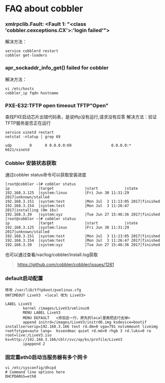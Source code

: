 # FAQ about cobbler
### xmlrpclib.Fault: <Fault 1: "<class 'cobbler.cexceptions.CX'>:'login failed'">
解决方法：
```
service cobblerd restart
cobbler get-loaders
```

### apr_sockaddr_info_get() failed for cobbler
解决方法：
```
vi /etc/hosts
cobbler_ip fqdn hostname
```

### PXE-E32:TFTP open timeout TFTP"Open"
查找PXE启动芯片出错代码表，是说tftp没有运行,请求没有应答
解决方法：验证TFTP服务是否正在运行
```
service xinetd restart
netstat -nlatup | grep 69

udp        0      0 0.0.0.0:69                  0.0.0.0:*                               6621/xinetd
```

### Cobbler 安装状态获取 ###
通过cobbler status命令可以获取安装进度
```
[root@cobbler ~]# cobbler status
ip             |target              |start            |state            
192.168.3.125  |system:linux        |Fri Jun 30 11:31:29 2017|unknown/stalled  
192.168.3.151  |system:test         |Mon Jul  3 11:13:05 2017|finished         
192.168.3.154  |system:test         |Mon Jul  3 11:26:47 2017|installing (0m 16s)
192.168.3.39   |system:xyz          |Tue Jun 27 15:46:36 2017|finished         
[root@cobbler ~]# cobbler status
ip             |target              |start            |state            
192.168.3.125  |system:linux        |Fri Jun 30 11:31:29 2017|unknown/stalled  
192.168.3.151  |system:test         |Mon Jul  3 11:13:05 2017|finished         
192.168.3.154  |system:test         |Mon Jul  3 11:26:47 2017|finished         
192.168.3.39   |system:xyz          |Tue Jun 27 15:46:36 2017|finished   
```

也可以通过查看/var/log/cobbler/install.log获取

> https://github.com/cobbler/cobbler/issues/1261


### default启动配置 ####
```
修改 /var/lib/tftpboot/pxelinux.cfg
ONTIMEOUT LiveV3  <local 改为 LiveV3>

LABEL LiveV3
        kernel /images/LiveV3/vmlinuz0
        MENU LABEL LiveV3
        MENU DEFAULT   <添加这一行，原先的local里面把这行去掉>
        append initrd=/images/LiveV3/initrd0.img ksdevice=bootif installserverip=192.168.3.166 text rd.dm=0 vga=791 nolvmmount liveimg rootfstype=auto lang=  kssendmac quiet rd.md=0 rhgb 3 rd.luks=0 ro root=live:/LiveV3.iso  ks=http://192.168.3.166/cblr/svc/op/ks/profile/LiveV3
        ipappend 2

```

### 固定重eth0启动当服务器有多个网卡 ####
```
vi /etc/sysconfig/dhcpd 
# Command line options here
DHCPDARGS=eth0
```

